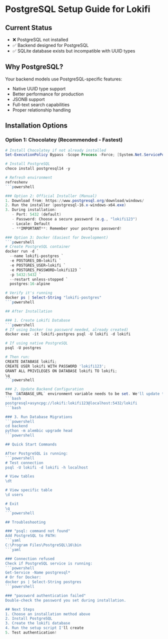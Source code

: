 # PostgreSQL Setup Guide for Lokifi

## Current Status
- ❌ PostgreSQL not installed
- ✅ Backend designed for PostgreSQL
- ✅ SQLite database exists but incompatible with UUID types

## Why PostgreSQL?
Your backend models use PostgreSQL-specific features:
- Native UUID type support
- Better performance for production
- JSONB support
- Full-text search capabilities
- Proper relationship handling

## Installation Options

### Option 1: Chocolatey (Recommended - Fastest)
```powershell
# Install Chocolatey if not already installed
Set-ExecutionPolicy Bypass -Scope Process -Force; [System.Net.ServicePointManager]::SecurityProtocol = [System.Net.ServicePointManager]::SecurityProtocol -bor 3072; iex ((New-Object System.Net.WebClient).DownloadString('https://community.chocolatey.org/install.ps1'))

# Install PostgreSQL
choco install postgresql14 -y

# Refresh environment
refreshenv
```powershell

### Option 2: Official Installer (Manual)
1. Download from: https://www.postgresql.org/download/windows/
2. Run the installer (postgresql-16.x-windows-x64.exe)
3. During installation:
   - Port: 5432 (default)
   - Password: Choose a secure password (e.g., "lokifi123")
   - Locale: Default
   - **IMPORTANT**: Remember your postgres password!

### Option 3: Docker (Easiest for Development)
```powershell
# Create PostgreSQL container
docker run -d `
  --name lokifi-postgres `
  -e POSTGRES_DB=lokifi `
  -e POSTGRES_USER=lokifi `
  -e POSTGRES_PASSWORD=lokifi123 `
  -p 5432:5432 `
  --restart unless-stopped `
  postgres:16-alpine

# Verify it's running
docker ps | Select-String "lokifi-postgres"
```powershell

## After Installation

### 1. Create Lokifi Database
```powershell
# If using Docker (no password needed, already created)
docker exec -it lokifi-postgres psql -U lokifi -d lokifi

# If using native PostgreSQL
psql -U postgres

# Then run:
CREATE DATABASE lokifi;
CREATE USER lokifi WITH PASSWORD 'lokifi123';
GRANT ALL PRIVILEGES ON DATABASE lokifi TO lokifi;
\q
```powershell

### 2. Update Backend Configuration
The `DATABASE_URL` environment variable needs to be set. We'll update the backend to use:
```bash
postgresql+asyncpg://lokifi:lokifi123@localhost:5432/lokifi
```bash

### 3. Run Database Migrations
```powershell
cd backend
python -m alembic upgrade head
```powershell

## Quick Start Commands

After PostgreSQL is running:
```powershell
# Test connection
psql -U lokifi -d lokifi -h localhost

# View tables
\dt

# View specific table
\d users

# Exit
\q
```powershell

## Troubleshooting

### "psql: command not found"
Add PostgreSQL to PATH:
```yaml
C:\Program Files\PostgreSQL\16\bin
```yaml

### Connection refused
Check if PostgreSQL service is running:
```powershell
Get-Service -Name postgresql*
# Or for Docker:
docker ps | Select-String postgres
```powershell

### "password authentication failed"
Double-check the password you set during installation.

## Next Steps
1. Choose an installation method above
2. Install PostgreSQL
3. Create the lokifi database
4. Run the setup script I'll create
5. Test authentication!